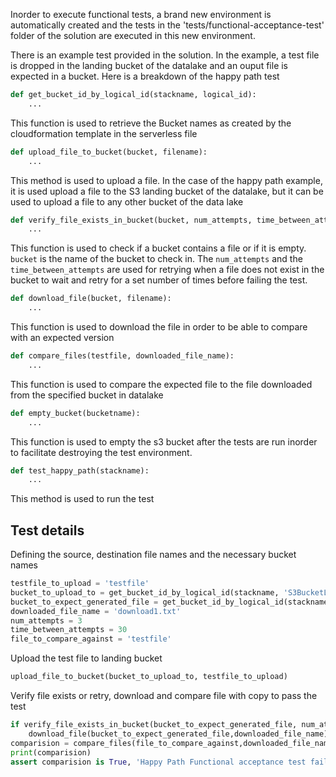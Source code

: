Inorder to execute functional tests, a brand new environment is automatically created and the tests in the 'tests/functional-acceptance-test' folder of the solution are executed in this new environment.

There is an example test provided in the solution. In the example, a test file is dropped in the landing bucket of the datalake and an ouput file is expected in a bucket. Here is a breakdown of the happy path test

```python
def get_bucket_id_by_logical_id(stackname, logical_id):
    ...
```
This function is used to retrieve the Bucket names as created by the cloudformation template in the serverless file

```python
def upload_file_to_bucket(bucket, filename):
    ...
```
This method is used to upload a file. In the case of the happy path example, it is used upload a file to the S3 landing bucket of the datalake, but it can be used to upload a file to any other bucket of the data lake


```python
def verify_file_exists_in_bucket(bucket, num_attempts, time_between_attempts):
    ...
```
This function is used to check if a bucket contains a file or if it is empty. `bucket` is the name of the bucket to check in. The `num_attempts` and the `time_between_attempts` are used for retrying when a file does  not exist in the bucket to wait and retry for a set number of times before failing the test.

```python
def download_file(bucket, filename):
    ...
```
This function is used to download the file in order to be able to compare with an expected version

```python
def compare_files(testfile, downloaded_file_name):
    ...
```
This function is used to compare the expected file to the file downloaded from the specified bucket in datalake

```python
def empty_bucket(bucketname):
    ...
```
This function is used to empty the s3 bucket after the tests are run inorder to facilitate destroying the test environment.


```python
def test_happy_path(stackname):
    ...
```
This method is used to run the test


## Test details

Defining the source, destination file names and the necessary bucket names

```python
testfile_to_upload = 'testfile'
bucket_to_upload_to = get_bucket_id_by_logical_id(stackname, 'S3BucketLanding')
bucket_to_expect_generated_file = get_bucket_id_by_logical_id(stackname, 'S3BucketLanding')
downloaded_file_name = 'download1.txt'
num_attempts = 3
time_between_attempts = 30
file_to_compare_against = 'testfile'
```

Upload the test file to landing bucket
```python
upload_file_to_bucket(bucket_to_upload_to, testfile_to_upload)
```

Verify file exists or retry, download and compare file with copy to pass the test
```python
if verify_file_exists_in_bucket(bucket_to_expect_generated_file, num_attempts, time_between_attempts):
    download_file(bucket_to_expect_generated_file,downloaded_file_name)
comparision = compare_files(file_to_compare_against,downloaded_file_name)
print(comparision)
assert comparision is True, 'Happy Path Functional acceptance test failed'
```